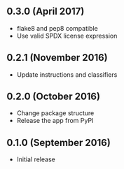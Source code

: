 0.3.0 (April 2017)
------------------

- flake8 and pep8 compatible
- Use valid SPDX license expression 

0.2.1 (November 2016)
---------------------

- Update instructions and classifiers

0.2.0 (October 2016)
--------------------

- Change package structure
- Release the app from PyPI

0.1.0 (September 2016)
----------------------

- Initial release